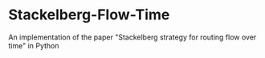 # Stackelberg-Flow-Time
An implementation of the paper "Stackelberg strategy for routing flow over time" in Python
